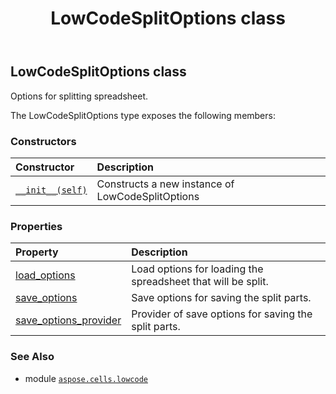 ﻿---
title: LowCodeSplitOptions class
second_title: Aspose.Cells for Python via .NET API References
description: 
type: docs
weight: 150
url: /aspose.cells.lowcode/lowcodesplitoptions/
is_root: false
---

## LowCodeSplitOptions class

Options for splitting spreadsheet.



The LowCodeSplitOptions type exposes the following members:

### Constructors
| Constructor | Description |
| :- | :- |
| [`__init__(self)`](/cells/python-net/aspose.cells.lowcode/lowcodesplitoptions/__init__/#) | Constructs a new instance of LowCodeSplitOptions |


### Properties
| Property | Description |
| :- | :- |
| [load_options](/cells/python-net/aspose.cells.lowcode/lowcodesplitoptions/load_options) | Load options for loading the spreadsheet that will be split. |
| [save_options](/cells/python-net/aspose.cells.lowcode/lowcodesplitoptions/save_options) | Save options for saving the split parts. |
| [save_options_provider](/cells/python-net/aspose.cells.lowcode/lowcodesplitoptions/save_options_provider) | Provider of save options for saving the split parts. |



### See Also
* module [`aspose.cells.lowcode`](..)

